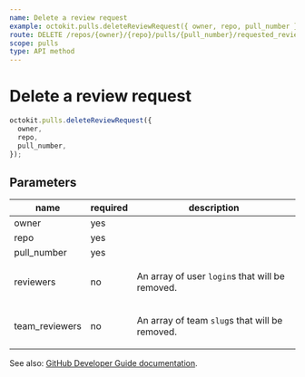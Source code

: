 ```yaml
---
name: Delete a review request
example: octokit.pulls.deleteReviewRequest({ owner, repo, pull_number })
route: DELETE /repos/{owner}/{repo}/pulls/{pull_number}/requested_reviewers
scope: pulls
type: API method
---
```


# Delete a review request

```js
octokit.pulls.deleteReviewRequest({
  owner,
  repo,
  pull_number,
});
```

## Parameters

<table>
  <thead>
    <tr>
      <th>name</th>
      <th>required</th>
      <th>description</th>
    </tr>
  </thead>
  <tbody>
    <tr><td>owner</td><td>yes</td><td>

</td></tr>
<tr><td>repo</td><td>yes</td><td>

</td></tr>
<tr><td>pull_number</td><td>yes</td><td>

</td></tr>
<tr><td>reviewers</td><td>no</td><td>

An array of user `login`s that will be removed.

</td></tr>
<tr><td>team_reviewers</td><td>no</td><td>

An array of team `slug`s that will be removed.

</td></tr>
  </tbody>
</table>

See also: [GitHub Developer Guide documentation](https://developer.github.com/v3/pulls/review_requests/#delete-a-review-request).
